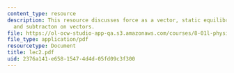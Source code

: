 ```yaml
---
content_type: resource
description: This resource discusses force as a vector, static equilibrium, addition
  and subtracton on vectors.
file: https://ol-ocw-studio-app-qa.s3.amazonaws.com/courses/8-01l-physics-i-classical-mechanics-fall-2005/2376a141e65815474d4d05fd09c3f300_lec2.pdf
file_type: application/pdf
resourcetype: Document
title: lec2.pdf
uid: 2376a141-e658-1547-4d4d-05fd09c3f300
---
```

